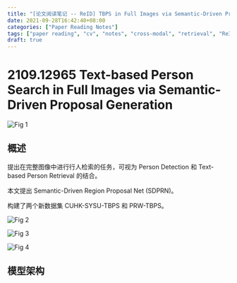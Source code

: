 ```yaml
---
title: "[论文阅读笔记 -- ReID] TBPS in Full Images via Semantic-Driven Proposal Generation (2021)"
date: 2021-09-28T16:42:40+08:00
categories: ["Paper Reading Notes"]
tags: ["paper reading", "cv", "notes", "cross-modal", "retrieval", "ReID"]
draft: true
---
```


# 2109.12965 Text-based Person Search in Full Images via Semantic-Driven Proposal Generation

![Fig 1](/images/2021/PRN105/1.png)

## 概述

提出在完整图像中进行行人检索的任务，可视为 Person Detection 和 Text-based Person Retrieval 的结合。  

本文提出 Semantic-Driven Region Proposal Net (SDPRN)。  

构建了两个新数据集 CUHK-SYSU-TBPS 和 PRW-TBPS。  

![Fig 2](/images/2021/PRN105/2.png)

![Fig 3](/images/2021/PRN105/3.png)

![Fig 4](/images/2021/PRN105/4.png)

## 模型架构


